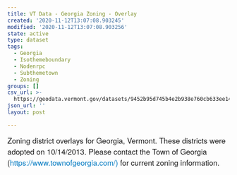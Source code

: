```yaml
---
title: VT Data - Georgia Zoning - Overlay
created: '2020-11-12T13:07:08.903245'
modified: '2020-11-12T13:07:08.903256'
state: active
type: dataset
tags:
  - Georgia
  - Isothemeboundary
  - Nodenrpc
  - Subthemetown
  - Zoning
groups: []
csv_url: >-
  https://geodata.vermont.gov/datasets/9452b95d745b4e2b938e760cb633ee14_0.csv?outSR=%7B%22latestWkid%22%3A3857%2C%22wkid%22%3A102100%7D
json_url: ''
layout: post

---
```

<div style='text-align:Left;'><p><span style='font-family: &quot;Avenir Next W01&quot;, &quot;Avenir Next W00&quot;, &quot;Avenir Next&quot;, Avenir, &quot;Helvetica Neue&quot;, sans-serif; font-size: 17px;'>Zoning district overlays for Georgia, Vermont. These districts were adopted on 10/14/2013. Please contact the Town of Georgia (</span><span style='font-family: &quot;Avenir Next W01&quot;, &quot;Avenir Next W00&quot;, &quot;Avenir Next&quot;, Avenir, &quot;Helvetica Neue&quot;, sans-serif; font-size: 17px;'><a href='https://www.townofgeorgia.com/)' style='color: rgb(0, 121, 193); text-decoration-line: none;' target='_blank'>https://www.townofgeorgia.com/)</a></span><span style='font-family: &quot;Avenir Next W01&quot;, &quot;Avenir Next W00&quot;, &quot;Avenir Next&quot;, Avenir, &quot;Helvetica Neue&quot;, sans-serif; font-size: 17px;'> for current zoning information.</span><br /></p><p><span></span></p></div>
